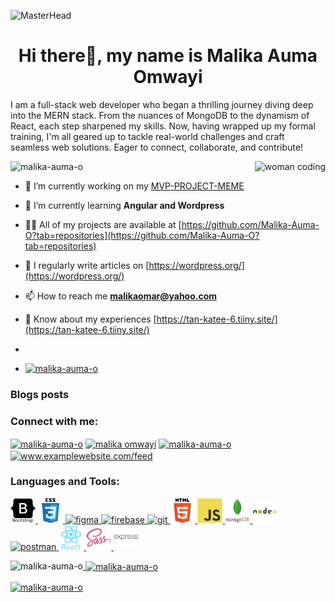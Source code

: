 ![MasterHead](https://images.unsplash.com/photo-1484417894907-623942c8ee29?ixlib=rb-4.0.3&ixid=M3wxMjA3fDB8MHxwaG90by1wYWdlfHx8fGVufDB8fHx8fA%3D%3D&auto=format&fit=crop&w=1932&q=80)
<h1 align="center">Hi there👋, my name is Malika Auma Omwayi</h1>
<p>I am a full-stack web developer who began a thrilling journey diving deep into the MERN stack. From the nuances of MongoDB to the dynamism of React, each step sharpened my skills. Now, having wrapped up my formal training, I'm all geared up to tackle real-world challenges and craft seamless web solutions. Eager to connect, collaborate, and contribute!</p>
<img align="right" alt="woman coding" width "400" src="https://media0.giphy.com/media/v1.Y2lkPTc5MGI3NjExNWRiMW1ybnZoeXVxOWxkYmFhdThsN2gzOHFwYWdzOHhtYThydzJ0eiZlcD12MV9pbnRlcm5hbF9naWZfYnlfaWQmY3Q9Zw/L1R1tvI9svkIWwpVYr/giphy.gif" />

<p align="left"> <img src="https://komarev.com/ghpvc/?username=malika-auma-o&label=Profile%20views&color=0e75b6&style=flat" alt="malika-auma-o" /> </p>

- 🔭 I’m currently working on my [MVP-PROJECT-MEME](https://github.com/Malika-Auma-O/MVP-PROJECT-MEME)

- 🌱 I’m currently learning **Angular and Wordpress**

- 👨‍💻 All of my projects are available at [https://github.com/Malika-Auma-O?tab=repositories](https://github.com/Malika-Auma-O?tab=repositories)

- 📝 I regularly write articles on [https://wordpress.org/](https://wordpress.org/)

- 📫 How to reach me **malikaomar@yahoo.com**

- 📄 Know about my experiences [https://tan-katee-6.tiiny.site/](https://tan-katee-6.tiiny.site/)
- 
- <p align="left"> <a href="https://github.com/ryo-ma/github-profile-trophy"><img src="https://github-profile-trophy.vercel.app/?username=malika-auma-o" alt="malika-auma-o" /></a> </p>

### Blogs posts
<!-- BLOG-POST-LIST:START -->
<!-- BLOG-POST-LIST:END -->

<h3 align="left">Connect with me:</h3>
<p align="left">
<a href="https://codepen.io/malika-auma-o" target="blank"><img align="center" src="https://raw.githubusercontent.com/rahuldkjain/github-profile-readme-generator/master/src/images/icons/Social/codepen.svg" alt="malika-auma-o" height="30" width="40" /></a>
<a href="https://linkedin.com/in/malika omwayi" target="blank"><img align="center" src="https://raw.githubusercontent.com/rahuldkjain/github-profile-readme-generator/master/src/images/icons/Social/linked-in-alt.svg" alt="malika omwayi" height="30" width="40" /></a>
<a href="https://stackoverflow.com/users/malika-auma-o" target="blank"><img align="center" src="https://raw.githubusercontent.com/rahuldkjain/github-profile-readme-generator/master/src/images/icons/Social/stack-overflow.svg" alt="malika-auma-o" height="30" width="40" /></a>
<a href="/www.examplewebsite.com/feed" target="blank"><img align="center" src="https://raw.githubusercontent.com/rahuldkjain/github-profile-readme-generator/master/src/images/icons/Social/rss.svg" alt="www.examplewebsite.com/feed" height="30" width="40" /></a>
</p>

<h3 align="left">Languages and Tools:</h3>
<p align="left"> <a href="https://getbootstrap.com" target="_blank" rel="noreferrer"> <img src="https://raw.githubusercontent.com/devicons/devicon/master/icons/bootstrap/bootstrap-plain-wordmark.svg" alt="bootstrap" width="40" height="40"/> </a> <a href="https://www.w3schools.com/css/" target="_blank" rel="noreferrer"> <img src="https://raw.githubusercontent.com/devicons/devicon/master/icons/css3/css3-original-wordmark.svg" alt="css3" width="40" height="40"/> </a> </a> <a href="https://www.figma.com/" target="_blank" rel="noreferrer"> <img src="https://www.vectorlogo.zone/logos/figma/figma-icon.svg" alt="figma" width="40" height="40"/> </a> <a href="https://firebase.google.com/" target="_blank" rel="noreferrer"> <img src="https://www.vectorlogo.zone/logos/firebase/firebase-icon.svg" alt="firebase" width="40" height="40"/> </a> <a href="https://git-scm.com/" target="_blank" rel="noreferrer"> <img src="https://www.vectorlogo.zone/logos/git-scm/git-scm-icon.svg" alt="git" width="40" height="40"/> </a> <a href="https://www.w3.org/html/" target="_blank" rel="noreferrer"> <img src="https://raw.githubusercontent.com/devicons/devicon/master/icons/html5/html5-original-wordmark.svg" alt="html5" width="40" height="40"/> </a> <a href="https://developer.mozilla.org/en-US/docs/Web/JavaScript" target="_blank" rel="noreferrer"> <img src="https://raw.githubusercontent.com/devicons/devicon/master/icons/javascript/javascript-original.svg" alt="javascript" width="40" height="40"/> </a> <a href="https://www.mongodb.com/" target="_blank" rel="noreferrer"> <img src="https://raw.githubusercontent.com/devicons/devicon/master/icons/mongodb/mongodb-original-wordmark.svg" alt="mongodb" width="40" height="40"/> </a> <a href="https://nodejs.org" target="_blank" rel="noreferrer"> <img src="https://raw.githubusercontent.com/devicons/devicon/master/icons/nodejs/nodejs-original-wordmark.svg" alt="nodejs" width="40" height="40"/> </a> <a href="https://postman.com" target="_blank" rel="noreferrer"> <img src="https://www.vectorlogo.zone/logos/getpostman/getpostman-icon.svg" alt="postman" width="40" height="40"/> </a> <a href="https://reactjs.org/" target="_blank" rel="noreferrer"> <img src="https://raw.githubusercontent.com/devicons/devicon/master/icons/react/react-original-wordmark.svg" alt="react" width="40" height="40"/> </a> <a href="https://sass-lang.com" target="_blank" rel="noreferrer"> <img src="https://raw.githubusercontent.com/devicons/devicon/master/icons/sass/sass-original.svg" alt="sass" width="40" height="40"/> </a> <a href="https://expressjs.com" target="_blank" rel="noreferrer"> <img src="https://raw.githubusercontent.com/devicons/devicon/master/icons/express/express-original-wordmark.svg" alt="express" width="40" height="40"/> </p>

<p><img align="left" src="https://github-readme-stats.vercel.app/api/top-langs?username=malika-auma-o&show_icons=true&locale=en&layout=compact" alt="malika-auma-o" /></p>

<p>&nbsp;<img align="center" src="https://github-readme-stats.vercel.app/api?username=malika-auma-o&show_icons=true&locale=en" alt="malika-auma-o" /></p>

<p><img align="center" src="https://github-readme-streak-stats.herokuapp.com/?user=malika-auma-o&" alt="malika-auma-o" /></p>
